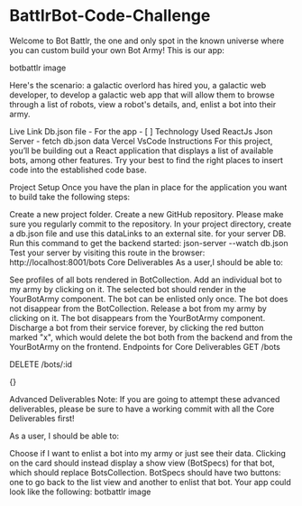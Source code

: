 # BattlrBot-Code-Challenge
Welcome to Bot Battlr, the one and only spot in the known universe where you can custom build your own Bot Army! This is our app:

botbattlr image

Here's the scenario: a galactic overlord has hired you, a galactic web developer, to develop a galactic web app that will allow them to browse through a list of robots, view a robot's details, and, enlist a bot into their army.

Live Link
Db.json file - 
For the app - [ ]
Technology Used
ReactJs
Json Server - fetch db.json data
Vercel
VsCode
Instructions
For this project, you’ll be building out a React application that displays a list of available bots, among other features. Try your best to find the right places to insert code into the established code base.

Project Setup
Once you have the plan in place for the application you want to build take the following steps:

Create a new project folder.
Create a new GitHub repository.
Please make sure you regularly commit to the repository.
In your project directory, create a db.json file and use this dataLinks to an external site. for your server DB.
Run this command to get the backend started: json-server --watch db.json
Test your server by visiting this route in the browser: http://localhost:8001/bots
Core Deliverables
As a user,I should be able to:

See profiles of all bots rendered in BotCollection.
Add an individual bot to my army by clicking on it. The selected bot should render in the YourBotArmy component. The bot can be enlisted only once. The bot does not disappear from the BotCollection.
Release a bot from my army by clicking on it. The bot disappears from the YourBotArmy component.
Discharge a bot from their service forever, by clicking the red button marked "x", which would delete the bot both from the backend and from the YourBotArmy on the frontend.
Endpoints for Core Deliverables
GET /bots


DELETE /bots/:id


{}

Advanced Deliverables
Note: If you are going to attempt these advanced deliverables, please be sure to have a working commit with all the Core Deliverables first!

As a user, I should be able to:

Choose if I want to enlist a bot into my army or just see their data. Clicking on the card should instead display a show view (BotSpecs) for that bot, which should replace BotsCollection. BotSpecs should have two buttons: one to go back to the list view and another to enlist that bot. Your app could look like the following:
botbattlr image
